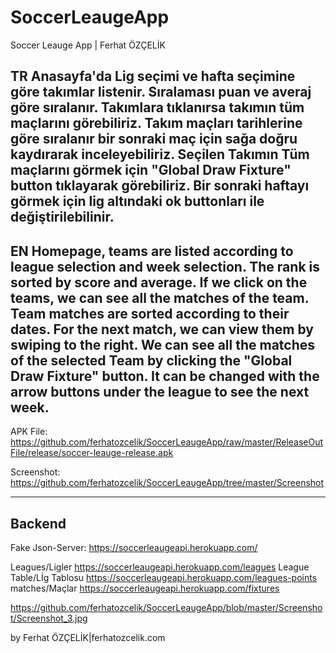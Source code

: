 # SoccerLeaugeApp
Soccer Leauge App | Ferhat ÖZÇELİK



TR
Anasayfa'da Lig seçimi ve hafta seçimine göre takımlar listenir. Sıralaması puan ve averaj göre sıralanır. 
Takımlara tıklanırsa takımın tüm maçlarını görebiliriz.
Takım maçları tarihlerine göre sıralanır bir sonraki maç için sağa doğru kaydırarak inceleyebiliriz.
Seçilen Takımın Tüm maçlarını görmek için "Global Draw Fixture" button tıklayarak görebiliriz.
Bir sonraki haftayı görmek için lig altındaki ok buttonları ile değiştirilebilinir.
----------------------------------------------
EN
Homepage, teams are listed according to league selection and week selection. The rank is sorted by score and average.
If we click on the teams, we can see all the matches of the team.
Team matches are sorted according to their dates. For the next match, we can view them by swiping to the right.
We can see all the matches of the selected Team by clicking the "Global Draw Fixture" button.
It can be changed with the arrow buttons under the league to see the next week.
------------------------------------------------
APK File: 
https://github.com/ferhatozcelik/SoccerLeaugeApp/raw/master/ReleaseOutFile/release/soccer-leauge-release.apk

Screenshot: 
https://github.com/ferhatozcelik/SoccerLeaugeApp/tree/master/Screenshot

--------------------------------------------
Backend
---------------------------------------------
Fake Json-Server:
https://soccerleaugeapi.herokuapp.com/

Leagues/Ligler
https://soccerleaugeapi.herokuapp.com/leagues
League Table/Lİg Tablosu
https://soccerleaugeapi.herokuapp.com/leagues-points
matches/Maçlar
https://soccerleaugeapi.herokuapp.com/fixtures

https://github.com/ferhatozcelik/SoccerLeaugeApp/blob/master/Screenshot/Screenshot_3.jpg


by Ferhat ÖZÇELİK|ferhatozcelik.com
